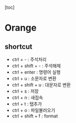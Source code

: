 [toc]

# Orange

## shortcut

- ctrl + -          : 주석처리
- ctrl + shift + -  : 주석해제
- ctrl + enter      : 명령어 실행
- ctrl + u          : 소문자로 변환
- ctrl + shift + u  : 대문자로 변환
- ctrl + s          : 저장
- ctrl + n          : 새접속
- ctrl + t          : 탭추가
- ctrl + o          : 파일불러오기
- ctrl + shift + f  : format

